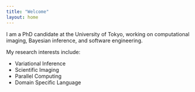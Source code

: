 ```yaml
---
title: "Welcome"
layout: home
---
```


I am a PhD candidate at the University of Tokyo, working on computational imaging, Bayesian inference, and software engineering.

My research interests include:
- Variational Inference 
- Scientific Imaging
- Parallel Computing
- Domain Specific Language
